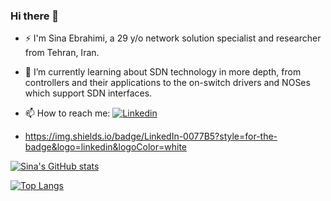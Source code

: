 ### Hi there 👋

- ⚡ I'm Sina Ebrahimi, a 29 y/o network solution specialist and researcher from Tehran, Iran.

- 🌱 I’m currently learning about SDN technology in more depth, from controllers and their applications to the on-switch drivers and NOSes which support SDN interfaces.

- 📫 How to reach me: [![Linkedin](https://img.shields.io/badge/LinkedIn-0077B5?style=for-the-badge&logo=linkedin&logoColor=white)](https://www.linkedin.com/in/sinaebrahimi/)
-  https://img.shields.io/badge/LinkedIn-0077B5?style=for-the-badge&logo=linkedin&logoColor=white


[![Sina's GitHub stats](https://github-readme-stats.vercel.app/api?username=sinaebrahimi&count_private=true&show_icons=true&theme=dark)](https://github.com/anuraghazra/github-readme-stats)

[![Top Langs](https://github-readme-stats.vercel.app/api/top-langs/?username=sinaebrahimi&layout=compact)](https://github.com/anuraghazra/github-readme-stats)



<!--
**sinaebrahimi/sinaebrahimi** is a ✨ _special_ ✨ repository because its `README.md` (this file) appears on your GitHub profile.

Here are some ideas to get you started:

- 🔭 I’m currently working on ...
- 🌱 I’m currently learning ...
- 👯 I’m looking to collaborate on ...
- 🤔 I’m looking for help with ...
- 💬 Ask me about ...
- 📫 How to reach me: ...
- 😄 Pronouns: ...
- ⚡ Fun fact: ...

<a href="https://github.com/anuraghazra/github-readme-stats">
  <img align="center" src="https://github-readme-stats.vercel.app/api?username=sinaebrahimi&count_private=true&show_icons=true&theme=dark)](https://github.com/anuraghazra/github-readme-stats" />
</a>
<a href="https://github.com/anuraghazra/github-readme-stats">
  <img align="center" src="https://github-readme-stats.vercel.app/api/top-langs/?username=sinaebrahimi&layout=compact" />
</a>



-->

